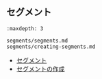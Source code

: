 ## セグメント

```{toctree}
:maxdepth: 3

segments/segments.md
segments/creating-segments.md
```

- [セグメント](./segments/segments.md)
- [セグメントの作成](./segments/creating-segments.md)
